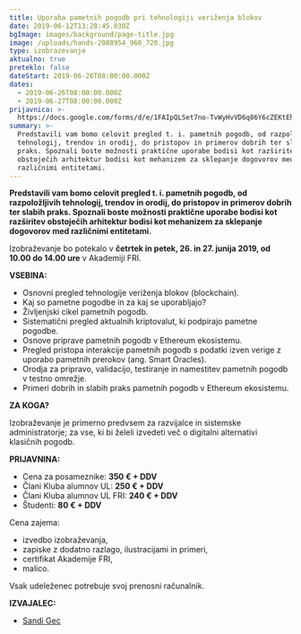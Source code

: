 ```yaml
---
title: Uporaba pametnih pogodb pri tehnologiji veriženja blokov
date: 2019-06-12T13:28:45.830Z
bgImage: images/background/page-title.jpg
image: /uploads/hands-2088954_960_720.jpg
type: izobrazevanje
aktualno: true
preteklo: false
dateStart: 2019-06-26T08:00:00.000Z
dates:
  - 2019-06-26T08:00:00.000Z
  - 2019-06-27T08:00:00.000Z
prijavnica: >-
  https://docs.google.com/forms/d/e/1FAIpQLSet7no-TvWyHvVD6q86Y6cZEKtEh80ImEWfanv6rTbGzUdN6w/viewform
summary: >-
  Predstavili vam bomo celovit pregled t. i. pametnih pogodb, od razpoložljivih
  tehnologij, trendov in orodij, do pristopov in primerov dobrih ter slabih
  praks. Spoznali boste možnosti praktične uporabe bodisi kot razširitev
  obstoječih arhitektur bodisi kot mehanizem za sklepanje dogovorov med
  različnimi entitetami.
---
```

**Predstavili vam bomo celovit pregled t. i. pametnih pogodb, od razpoložljivih tehnologij, trendov in orodij, do pristopov in primerov dobrih ter slabih praks. Spoznali boste možnosti praktične uporabe bodisi kot razširitev obstoječih arhitektur bodisi kot mehanizem za sklepanje dogovorov med različnimi entitetami.**

Izobraževanje bo potekalo v **četrtek in petek, 26. in 27. junija 2019, od 10.00 do 14.00 ure** v Akademiji FRI.

**VSEBINA:**

* Osnovni pregled tehnologije veriženja blokov (blockchain).
* Kaj so pametne pogodbe in za kaj se uporabljajo?
* Življenjski cikel pametnih pogodb.
* Sistematični pregled aktualnih kriptovalut, ki podpirajo pametne pogodbe.
* Osnove priprave pametnih pogodb v Ethereum ekosistemu.
* Pregled pristopa interakcije pametnih pogodb s podatki izven verige z uporabo pametnih prerokov (ang. Smart Oracles).
* Orodja za pripravo, validacijo, testiranje in namestitev pametnih pogodb v testno omrežje.
* Primeri dobrih in slabih praks pametnih pogodb v Ethereum ekosistemu.

**ZA KOGA?**

Izobraževanje je primerno predvsem za razvijalce in sistemske administratorje; za vse, ki bi želeli izvedeti več o digitalni alternativi klasičnih pogodb.

**PRIJAVNINA:**

* Cena za posameznike: **350 € + DDV**
* Člani Kluba alumnov UL: **250 € + DDV**
* Člani Kluba alumnov UL FRI: **240 € + DDV**
* Študenti: **80 € + DDV**

Cena zajema:

* izvedbo izobraževanja,
* zapiske z dodatno razlago, ilustracijami in primeri,
* certifikat Akademije FRI,
* malico.

Vsak udeleženec potrebuje svoj prenosni računalnik.

**IZVAJALEC:**

* [Sandi Gec](/izvajalci/sandi-gec/)
